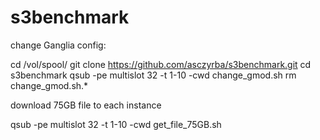 # s3benchmark

change Ganglia config:

  cd /vol/spool/
  git clone https://github.com/asczyrba/s3benchmark.git
  cd s3benchmark
  qsub -pe multislot 32 -t 1-10 -cwd change_gmod.sh
  rm change_gmod.sh.*

download 75GB file to each instance

  qsub -pe multislot 32 -t 1-10 -cwd get_file_75GB.sh

